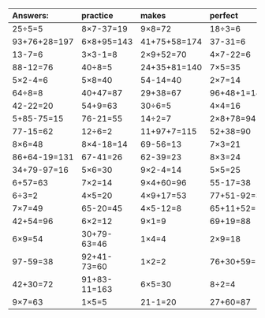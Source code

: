 | Answers: | practice | makes | perfect | ! |
| :--- | :--- | :--- | :--- | :--- |
| 25÷5=5 | 8×7-37=19 | 9×8=72 | 18÷3=6 | 73-56=17 | 
| 93+76+28=197 | 6×8+95=143 | 41+75+58=174 | 37-31=6 | 8×7-36=20 | 
| 13-7=6 | 3×3-1=8 | 2×9+52=70 | 4×7-22=6 | 5×9=45 | 
| 88-12=76 | 40÷8=5 | 24+35+81=140 | 7×5=35 | 79-19=60 | 
| 5×2-4=6 | 5×8=40 | 54-14=40 | 2×7=14 | 8×9+75=147 | 
| 64÷8=8 | 40+47=87 | 29+38=67 | 96+48+1=145 | 34-27=7 | 
| 42-22=20 | 54+9=63 | 30÷6=5 | 4×4=16 | 6÷2=3 | 
| 5+85-75=15 | 76-21=55 | 14÷2=7 | 2×8+78=94 | 3×3=9 | 
| 77-15=62 | 12÷6=2 | 11+97+7=115 | 52+38=90 | 5×4=20 | 
| 8×6=48 | 8×4-18=14 | 69-56=13 | 7×3=21 | 23+36-55=4 | 
| 86+64-19=131 | 67-41=26 | 62-39=23 | 8×3=24 | 7×9=63 | 
| 34+79-97=16 | 5×6=30 | 9×2-4=14 | 5×5=25 | 1×7=7 | 
| 6+57=63 | 7×2=14 | 9×4+60=96 | 55-17=38 | 2×9+65=83 | 
| 6÷3=2 | 4×5=20 | 4×9+17=53 | 77+51-92=36 | 93-16=77 | 
| 7×7=49 | 65-20=45 | 4×5-12=8 | 65+11+52=128 | 93-72=21 | 
| 42+54=96 | 6×2=12 | 9×1=9 | 69+19=88 | 2+28-4=26 | 
| 6×9=54 | 30+79-63=46 | 1×4=4 | 2×9=18 | 5×4-7=13 | 
| 97-59=38 | 92+41-73=60 | 1×2=2 | 76+30+59=165 | 1×8=8 | 
| 42+30=72 | 91+83-11=163 | 6×5=30 | 8÷2=4 | 12÷2=6 | 
| 9×7=63 | 1×5=5 | 21-1=20 | 27+60=87 | 75-47=28 | 
